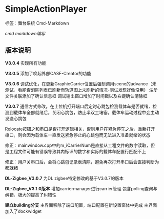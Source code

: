 # SimpleActionPlayer
标签：舞台系统 Cmd-Markdown

*cmd markdown编写*



## 版本说明

**V3.0.4**
实现所有功能

**V3.0.5**
添加了唤起外部CASF-Creator的功能

**V3.0.6**
调试优化，在更新GraphicCarrier位置后强制调用scene的advance（未测试，看能否消除列表已刷新而轨道图上未刷新的情况-测试发现好像没用）
注册文件关联添加了确认信息框
调试输出窗口增加了时间戳以及右键确认清除框

**V3.0.7**
通信方式修改，在上位机打开端口后定时心跳包检测载体车是否就绪，检测到载体车全部就绪后，关闭心跳包，防止半双工堵塞。载体车运动过程中会主动发送心跳包

Relocate按钮之和串口是否打开逻辑相关，否则用户在紧急停车之后，重新打开串口，则会因为载体车一直发送紧急停止的心跳包而无法进入准备就绪的状态

修正：mainwindow.cpp中的m_iCarrierNum是直接从工程文件的数字读取，但是工程文件可能有错误导致其内标识的数字和实际的载体车配置行匹配不上

修正：用户关串口后，会将心跳包记录表清除，避免再次打开串口后会直接判断为都就绪

**DL-Zigbee_V3.0.7**
为DL zigbee特定修改的基于V3.0.7的版本

**DL-Zigbee_V3.1.0版本**
增加carriermanager进行carrier管理
包含polling查询与纠错，极大的提高了纠错性

**建立building分支**
主界面移除了端口配置，端口配置在新设置窗体中完成
主界面加入了dockwidget
